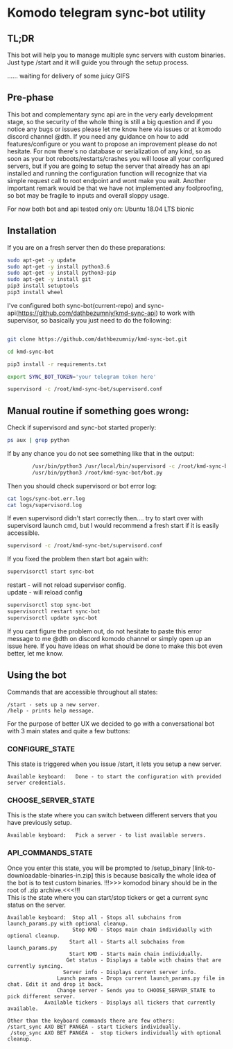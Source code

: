 # Komodo telegram sync-bot utility

## TL;DR

This bot will help you to manage multiple sync servers with custom binaries. Just type /start and it will guide you through the setup process.






...... waiting for delivery of some juicy GIFS







## Pre-phase
This bot and complementary sync api are in the very early development stage, so the security of the whole thing is still a big question and if you notice any bugs or issues please let me know here via issues or at komodo discord channel @dth. If you need any guidance on how to add features/configure or you want to propose an improvement please do not hesitate. For now there's no database or serialization of any kind, so as soon as your bot reboots/restarts/crashes you will loose all your configured servers, but if you are going to setup the server that already has an api installed and running the configuration function will recognize that via simple request call to root endpoint and wont make you wait. Another important remark would be that we have not implemented any foolproofing, so bot may be fragile to inputs and overall sloppy usage.

For now both bot and api tested only on: Ubuntu 18.04 LTS bionic

## Installation

If you are on a fresh server then do these preparations:

```sh
sudo apt-get -y update
sudo apt-get -y install python3.6
sudo apt-get -y install python3-pip
sudo apt-get -y install git
pip3 install setuptools
pip3 install wheel
```

I've configured both sync-bot(current-repo) and sync-api(https://github.com/dathbezumniy/kmd-sync-api) to work with supervisor, so basically you just need to do the following:

```sh    

git clone https://github.com/dathbezumniy/kmd-sync-bot.git

cd kmd-sync-bot

pip3 install -r requirements.txt

export SYNC_BOT_TOKEN='your telegram token here'

supervisord -c /root/kmd-sync-bot/supervisord.conf
```

## Manual routine if something goes wrong:
Check if supervisord and sync-bot started properly:
```sh 
ps aux | grep python 
```
If by any chance you do not see something like that in the output:
```sh
        /usr/bin/python3 /usr/local/bin/supervisord -c /root/kmd-sync-bot/supervisord.conf
        /usr/bin/python3 /root/kmd-sync-bot/bot.py
```
Then you should check supervisord or bot error log:

```sh
cat logs/sync-bot.err.log
cat logs/supervisord.log
```

If even supervisord didn't start correctly then.... try to start over with supervisord launch cmd, but I would recommend a fresh start if it is easily accessible.
```sh
supervisord -c /root/kmd-sync-bot/supervisord.conf
```

If you fixed the problem then start bot again with:

```sh
supervisorctl start sync-bot
```

restart - will not reload supervisor config.  
update - will reload config  


```sh
supervisorctl stop sync-bot
supervisorctl restart sync-bot
supervisorctl update sync-bot
```

If you cant figure the problem out, do not hesitate to paste this error message to me @dth on discord komodo channel or simply open up an issue here. If you have ideas on what should be done to make this bot even better, let me know.


## Using the bot

Commands that are accessible throughout all states:
```
/start - sets up a new server.
/help - prints help message.
```

For the purpose of better UX we decided to go with a conversational bot with 3 main states and quite a few buttons:

### CONFIGURE_STATE
This state is triggered when you issue /start, it lets you setup a new server.
```
Available keyboard:   Done - to start the configuration with provided server credentials.
```

### CHOOSE_SERVER_STATE
This is the state where you can switch between different servers that you have previously setup.
```
Available keyboard:   Pick a server - to list available servers.
```

### API_COMMANDS_STATE
Once you enter this state, you will be prompted to /setup_binary [link-to-downloadable-binaries-in.zip] this is because basically the whole idea of the bot is to test custom binaries.  !!!>>> komodod binary should be in the root of .zip archive.<<<!!!  
This is the state where you can start/stop tickers or get a current sync status on the server.
```
Available keyboard:  Stop all - Stops all subchains from launch_params.py with optional cleanup.
                     Stop KMD - Stops main chain individually with optional cleanup.
                    Start all - Starts all subchains from launch_params.py
                    Start KMD - Starts main chain individually.
                   Get status - Displays a table with chains that are currently syncing.           
                  Server info - Displays current server info.
                Launch params - Drops current launch_params.py file in chat. Edit it and drop it back.
                Change server - Sends you to CHOOSE_SERVER_STATE to pick different server.
            Available tickers - Displays all tickers that currently available.
                  
Other than the keyboard commands there are few others:
/start_sync AXO BET PANGEA - start tickers individually.
 /stop_sync AXO BET PANGEA -  stop tickers individually with optional cleanup.
 ```